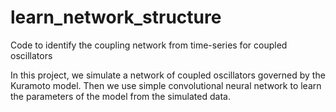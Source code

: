 # learn_network_structure
Code to identify the coupling network from time-series for coupled oscillators


In this project, we simulate a network of coupled oscillators  governed by the Kuramoto model. Then we use simple convolutional neural network to learn the parameters of the model from the simulated data.